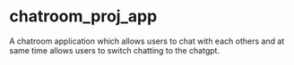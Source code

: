 # chatroom_proj_app
A chatroom application which allows users to chat with each others and at same time allows users to switch chatting to the chatgpt.


